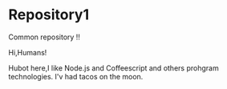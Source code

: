 # Repository1
Common repository !!

Hi,Humans!

Hubot here,I like Node.js and Coffeescript and others prohgram technologies.
I'v had tacos on the moon.
